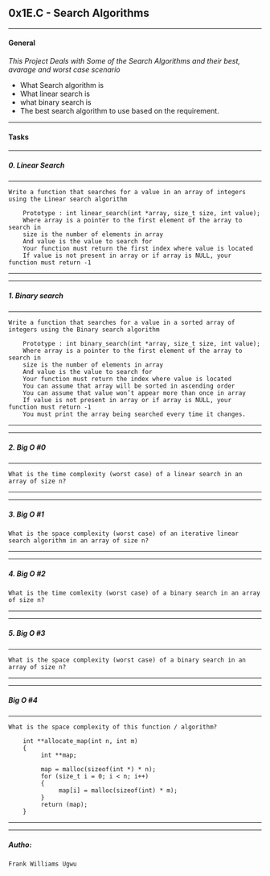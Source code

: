 ## 0x1E.C - Search Algorithms
---

#### General
_This Project Deals with Some of the Search Algorithms and their
best, avarage and worst case scenario_

*	What Search algorithm is
* 	What linear search is
*	what binary search is
*	The best search algorithm to use based on the requirement.
---

#### Tasks
---
##### 0. Linear Search
---
	Write a function that searches for a value in an array of integers using the Linear search algorithm

		Prototype : int linear_search(int *array, size_t size, int value);
		Where array is a pointer to the first element of the array to search in
		size is the number of elements in array
		And value is the value to search for
		Your function must return the first index where value is located
		If value is not present in array or if array is NULL, your function must return -1
---

---
##### 1. Binary search
---
	Write a function that searches for a value in a sorted array of integers using the Binary search algorithm

		Prototype : int binary_search(int *array, size_t size, int value);
		Where array is a pointer to the first element of the array to search in
		size is the number of elements in array
		And value is the value to search for
		Your function must return the index where value is located
		You can assume that array will be sorted in ascending order
		You can assume that value won’t appear more than once in array
		If value is not present in array or if array is NULL, your function must return -1
		You must print the array being searched every time it changes. 
---

---
##### 2. Big O #0
---
	What is the time complexity (worst case) of a linear search in an array of size n?
---

---
##### 3. Big O #1
	What is the space complexity (worst case) of an iterative linear search algorithm in an array of size n?
---

---
##### 4. Big O #2
	What is the time comlexity (worst case) of a binary search in an array of size n?
---

---
##### 5. Big O #3
---
	What is the space complexity (worst case) of a binary search in an array of size n?
---

---
##### Big O #4
---
	What is the space complexity of this function / algorithm?

		int **allocate_map(int n, int m)
		{
		     int **map;

		     map = malloc(sizeof(int *) * n);
		     for (size_t i = 0; i < n; i++)
		     {
		          map[i] = malloc(sizeof(int) * m);
		     }
		     return (map);
		}
---

---
##### Autho:
	Frank Williams Ugwu
